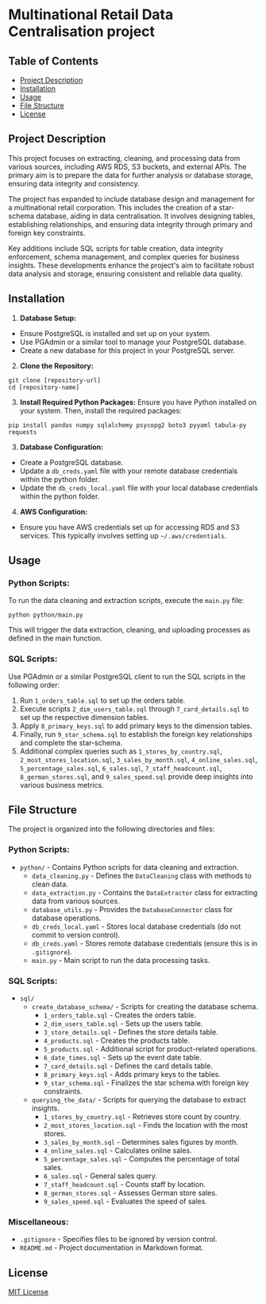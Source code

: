 # Multinational Retail Data Centralisation project

## Table of Contents
- [Project Description](#project-description)
- [Installation](#installation)
- [Usage](#usage)
- [File Structure](#file-structure)
- [License](#license)

## Project Description
This project focuses on extracting, cleaning, and processing data from various sources, including AWS RDS, S3 buckets, and external APIs. The primary aim is to prepare the data for further analysis or database storage, ensuring data integrity and consistency.

The project has expanded to include database design and management for a multinational retail corporation. This includes the creation of a star-schema database, aiding in data centralisation. It involves designing tables, establishing relationships, and ensuring data integrity through primary and foreign key constraints.

Key additions include SQL scripts for table creation, data integrity enforcement, schema management, and complex queries for business insights. These developments enhance the project's aim to facilitate robust data analysis and storage, ensuring consistent and reliable data quality.


## Installation

1. **Database Setup:**
- Ensure PostgreSQL is installed and set up on your system.
- Use PGAdmin or a similar tool to manage your PostgreSQL database.
- Create a new database for this project in your PostgreSQL server.

2. **Clone the Repository:**
```
git clone [repository-url]
cd [repository-name]
```

3. **Install Required Python Packages:**
Ensure you have Python installed on your system. Then, install the required packages:
```
pip install pandas numpy sqlalchemy psycopg2 boto3 pyyaml tabula-py requests
```

3. **Database Configuration:**
- Create a PostgreSQL database.
- Update a `db_creds.yaml` file with your remote database credentials within the python folder.
- Update the `db_creds_local.yaml` file with your local database credentials within the python folder.

4. **AWS Configuration:**
- Ensure you have AWS credentials set up for accessing RDS and S3 services. This typically involves setting up `~/.aws/credentials`.

## Usage
### Python Scripts:
To run the data cleaning and extraction scripts, execute the `main.py` file:
```
python python/main.py
```
This will trigger the data extraction, cleaning, and uploading processes as defined in the main function.

### SQL Scripts:
Use PGAdmin or a similar PostgreSQL client to run the SQL scripts in the following order:
1. Run `1_orders_table.sql` to set up the orders table.
2. Execute scripts `2_dim_users_table.sql` through `7_card_details.sql` to set up the respective dimension tables.
3. Apply `8_primary_keys.sql` to add primary keys to the dimension tables.
4. Finally, run `9_star_schema.sql` to establish the foreign key relationships and complete the star-schema.
5. Additional complex queries such as `1_stores_by_country.sql`, `2_most_stores_location.sql`, `3_sales_by_month.sql`, `4_online_sales.sql`, `5_percentage_sales.sql`, `6_sales.sql`, `7_staff_headcount.sql`, `8_german_stores.sql`, and `9_sales_speed.sql` provide deep insights into various business metrics.


## File Structure
The project is organized into the following directories and files:

### Python Scripts:
- `python/` - Contains Python scripts for data cleaning and extraction.
  - `data_cleaning.py` - Defines the `DataCleaning` class with methods to clean data.
  - `data_extraction.py` - Contains the `DataExtractor` class for extracting data from various sources.
  - `database_utils.py` - Provides the `DatabaseConnector` class for database operations.
  - `db_creds_local.yaml` - Stores local database credentials (do not commit to version control).
  - `db_creds.yaml` - Stores remote database credentials (ensure this is in `.gitignore`).
  - `main.py` - Main script to run the data processing tasks.

### SQL Scripts:
- `sql/`
  - `create_database_schema/` - Scripts for creating the database schema.
    - `1_orders_table.sql` - Creates the orders table.
    - `2_dim_users_table.sql` - Sets up the users table.
    - `3_store_details.sql` - Defines the store details table.
    - `4_products.sql` - Creates the products table.
    - `5_products.sql` - Additional script for product-related operations.
    - `6_date_times.sql` - Sets up the event date table.
    - `7_card_details.sql` - Defines the card details table.
    - `8_primary_keys.sql` - Adds primary keys to the tables.
    - `9_star_schema.sql` - Finalizes the star schema with foreign key constraints.
  - `querying_the_data/` - Scripts for querying the database to extract insights.
    - `1_stores_by_country.sql` - Retrieves store count by country.
    - `2_most_stores_location.sql` - Finds the location with the most stores.
    - `3_sales_by_month.sql` - Determines sales figures by month.
    - `4_online_sales.sql` - Calculates online sales.
    - `5_percentage_sales.sql` - Computes the percentage of total sales.
    - `6_sales.sql` - General sales query.
    - `7_staff_headcount.sql` - Counts staff by location.
    - `8_german_stores.sql` - Assesses German store sales.
    - `9_sales_speed.sql` - Evaluates the speed of sales.


### Miscellaneous:
- `.gitignore` - Specifies files to be ignored by version control.
- `README.md` - Project documentation in Markdown format.

## License
[MIT License](LICENSE)
